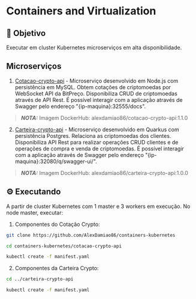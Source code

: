 # Containers and Virtualization

## 🎯 Objetivo

Executar em cluster Kubernetes microserviços em alta disponibilidade. 

## Microserviços 

1. [Cotacao-crypto-api](https://github.com/AlexDamiao86/trabalho-microservices/tree/main/cotacao-crypto-api) - Microserviço desenvolvido em Node.js com persistência em MySQL. Obtem cotações de criptomoedas por WebSocket API da BitPreço. Disponibiliza CRUD de criptomoedas através de API Rest. É possível interagir com a aplicação através de Swagger pelo endereço "{ip-maquina}:32555/docs".

> **_NOTA:_** Imagem DockerHub: alexdamiao86/cotacao-crypto-api:1.1.0

2. [Carteira-crypto-api](https://github.com/FabioQuimico/carteira-crypto-quarkus) - Microserviço desenvolvido em Quarkus com persistência Postgres. Relaciona as criptomoedas dos clientes. Disponibiliza API Rest para realizar operações CRUD clientes e de operações de compra e venda de criptomoedas. É possível interagir com a aplicação através de Swagger pelo endereço "{ip-maquina}:32080/q/swagger-ui/". 

> **_NOTA:_** Imagem DockerHub: alexdamiao86/carteira-crypto-api:1.0.0

## ⚙️ Executando

A partir de cluster Kubernetes com 1 master e 3 workers em execução. No node master, executar:

1. Componentes do Cotação Crypto:

```bash
git clone https://github.com/AlexDamiao86/containers-kubernetes
```
```bash
cd containers-kubernetes/cotacao-crypto-api 
```
```bash
kubectl create -f manifest.yaml
```

2. Componentes da Carteira Crypto: 

```bash
cd ../carteira-crypto-api
```
```bash
kubectl create -f manifest.yaml
```

